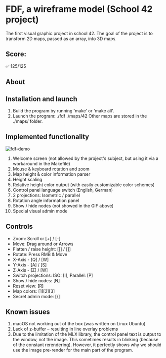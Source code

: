 # FDF, a wireframe model (School 42 project)
The first visual graphic project in school 42.
The goal of the project is to transform 2D maps, passed as an array, into 3D maps.

## Score:
✅ 125/125

## About

## Installation and launch
1) Build the program by running 'make' or 'make all'.
2) Launch the program: ./fdf ./maps/42
Other maps are stored in the ./maps/ folder.

## Implemented functionality
![fdf-demo](https://github.com/dmitrijslasko/42-assets/blob/d9ae0a69c1fc9aea10fa920e7ee1ba405123e805/fdf/dmlasko-fdf-demo-v2.gif?raw=true)
1) Welcome screen (not allowed by the project's subject, but using it via a workaround in the Makefile)
2) Mouse & keyboard rotation and zoom
3) Map height & color information parser
4) Height scaling
5) Relative height color output (with easily customizable color schemes)
6) Control panel language switch (English, German)
7) 2 projections: Isometric / parallel
8) Rotation angle information panel
9) Show / hide nodes (not showed in the GIF above)
10) Special visual admin mode

## Controls
* Zoom: Scroll or [+] / [-]
* Move: Drag around or Arrows
* Flatten / raise height: [\[] / [\]]
* Rotate: Press RMB & Move
* X-Axis - [Q] / [W]
* Y-Axis - [A] / [S]
* Z-Axis - [Z] / [W]
* Switch projections: ISO: [I], Parallel: [P]
* Show / hide nodes: [N]
* Reset view: [R]
* Map colors: [1][2][3]
* Secret admin mode: [/]

## Known issues
1) macOS not working out of the box (was written on Linux Ubuntu)
2) Lack of z-buffer – resulting in line overlay problems
3) Due to the limitation of the MLX library, the control panel text is output to the window, not the image.
This sometimes results in blinking (because of the constant rerendering).
However, it perfectly shows why we should use the image pre-render for the main part of the program.